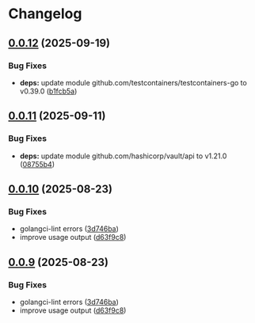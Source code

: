 # Changelog

## [0.0.12](https://github.com/xbglowx/vault-kv-mv/compare/v0.0.11...v0.0.12) (2025-09-19)


### Bug Fixes

* **deps:** update module github.com/testcontainers/testcontainers-go to v0.39.0 ([b1fcb5a](https://github.com/xbglowx/vault-kv-mv/commit/b1fcb5a67c0a4f3bb8a4cd1ed646abf82efdf863))

## [0.0.11](https://github.com/xbglowx/vault-kv-mv/compare/v0.0.10...v0.0.11) (2025-09-11)


### Bug Fixes

* **deps:** update module github.com/hashicorp/vault/api to v1.21.0 ([08755b4](https://github.com/xbglowx/vault-kv-mv/commit/08755b47f0565e5d34519d8633b2d7ea16f6bb4d))

## [0.0.10](https://github.com/xbglowx/vault-kv-mv/compare/v0.0.9...v0.0.10) (2025-08-23)


### Bug Fixes

* golangci-lint errors ([3d746ba](https://github.com/xbglowx/vault-kv-mv/commit/3d746ba73f6ba4395f346be9acec1992a075b4a7))
* improve usage output ([d63f9c8](https://github.com/xbglowx/vault-kv-mv/commit/d63f9c8922685e56e29773c0affd878c46751168))

## [0.0.9](https://github.com/xbglowx/vault-kv-mv/compare/v0.0.8...v0.0.9) (2025-08-23)


### Bug Fixes

* golangci-lint errors ([3d746ba](https://github.com/xbglowx/vault-kv-mv/commit/3d746ba73f6ba4395f346be9acec1992a075b4a7))
* improve usage output ([d63f9c8](https://github.com/xbglowx/vault-kv-mv/commit/d63f9c8922685e56e29773c0affd878c46751168))
